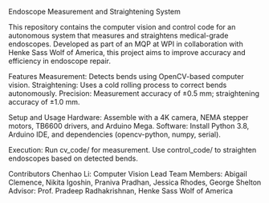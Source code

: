 Endoscope Measurement and Straightening System

This repository contains the computer vision and control code for an autonomous system that measures and straightens medical-grade endoscopes. Developed as part of an MQP at WPI in collaboration with Henke Sass Wolf of America, this project aims to improve accuracy and efficiency in endoscope repair.

Features
Measurement: Detects bends using OpenCV-based computer vision.
Straightening: Uses a cold rolling process to correct bends autonomously.
Precision: Measurement accuracy of ±0.5 mm; straightening accuracy of ±1.0 mm.

Setup and Usage
Hardware: Assemble with a 4K camera, NEMA stepper motors, TB6600 drivers, and Arduino Mega.
Software: Install Python 3.8, Arduino IDE, and dependencies (opencv-python, numpy, serial).

Execution:
Run cv_code/ for measurement.
Use control_code/ to straighten endoscopes based on detected bends.

Contributors
Chenhao Li: Computer Vision Lead
Team Members: Abigail Clemence, Nikita Igoshin, Praniva Pradhan, Jessica Rhodes, George Shelton
Advisor: Prof. Pradeep Radhakrishnan, Henke Sass Wolf of America

